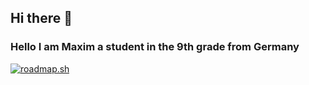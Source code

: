 ## Hi there 👋
### Hello I am Maxim a student in the 9th grade from Germany
<a href="https://roadmap.sh"><img src="https://roadmap.sh/card/tall/679b5e3331e842a9fc85c4c4?variant=dark" alt="roadmap.sh"/></a>
